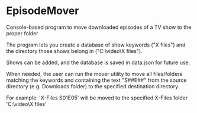 # EpisodeMover
Console-based program to move downloaded episodes of a TV show to the proper folder

The program lets you create a database of show keywords ("X files") and the directory those shows belong in ("C:\video\X files"). 

Shows can be added, and the database is saved in data.json for future use.

When needed, the user can run the mover utility to move all files/folders matching the keywords and containing the text "S##E##" from the source directory (e.g. Downloads folder) to the specified destination directory.

For example: 'X-Files S01E05' will be moved to the specified X-Files folder 'C:\video\X files'
